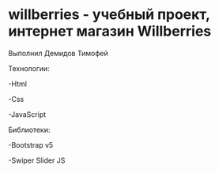 # willberries - учебный проект, интернет магазин Willberries

Выполнил Демидов Тимофей

Технологии:

-Html

-Css

-JavaScript


Библиотеки:

-Bootstrap v5

-Swiper Slider JS
